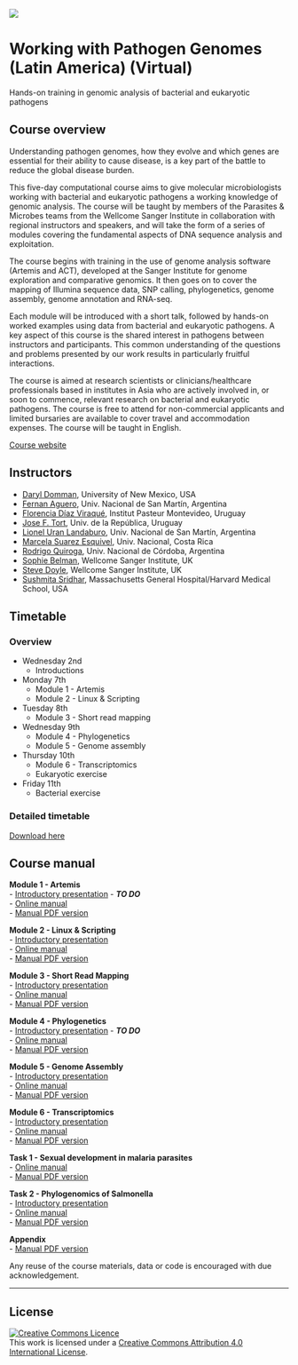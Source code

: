  ![](https://coursesandconferences.wellcomeconnectingscience.org/wp-content/themes/wcc_courses_and_conferences/dist/assets/svg/logo.svg) 
   
   
# Working with Pathogen Genomes (Latin America) (Virtual)
Hands-on training in genomic analysis of bacterial and eukaryotic pathogens

## Course overview
Understanding pathogen genomes, how they evolve and which genes are essential for their ability to cause disease, is a key part of the battle to reduce the global disease burden.

This five-day computational course aims to give molecular microbiologists working with bacterial and eukaryotic pathogens a working knowledge of genomic analysis. The course will be taught by members of the Parasites & Microbes teams from the Wellcome Sanger Institute in collaboration with regional instructors and speakers, and will take the form of a series of modules covering the fundamental aspects of DNA sequence analysis and exploitation.

The course begins with training in the use of genome analysis software (Artemis and ACT), developed at the Sanger Institute for genome exploration and comparative genomics. It then goes on to cover the mapping of Illumina sequence data, SNP calling, phylogenetics, genome assembly, genome annotation and RNA-seq.

Each module will be introduced with a short talk, followed by hands-on worked examples using data from bacterial and eukaryotic pathogens. A key aspect of this course is the shared interest in pathogens between instructors and participants. This common understanding of the questions and problems presented by our work results in particularly fruitful interactions.

The course is aimed at research scientists or clinicians/healthcare professionals based in institutes in Asia who are actively involved in, or soon to commence, relevant research on bacterial and eukaryotic pathogens. The course is free to attend for non-commercial applicants and limited bursaries are available to cover travel and accommodation expenses. The course will be taught in English.

[Course website](https://coursesandconferences.wellcomeconnectingscience.org/event/working-with-pathogen-genomes-latin-america-virtual-20220207/)

## Instructors
- [Daryl Domman](https://hsc.unm.edu/medicine/departments/internal-medicine/programs-and-centers/global-health/research/pathogen-genomics.html), University of New Mexico, USA
- [Fernan Aguero](https://www.trypanosomatics.org/authors/fernan/), Univ. Nacional de San Martín, Argentina
- [Florencia Díaz Viraqué](https://www.researchgate.net/profile/Florencia-Diaz-Viraque), Institut Pasteur Montevideo, Uruguay
- [Jose F. Tort](https://www.researchgate.net/profile/Jose-Tort), Univ. de la República, Uruguay
- [Lionel Uran Landaburo](https://www.researchgate.net/profile/Lionel-Uran-Landaburu-2), Univ. Nacional de San Martín, Argentina
- [Marcela Suarez Esquivel](https://www.researchgate.net/profile/Marcela-Suarez-Esquivel), Univ. Nacional, Costa Rica
- [Rodrigo Quiroga](https://www.conicet.gov.ar/new_scp/detalle.php?id=36602%20[conicet.gov.ar]), Univ. Nacional de Córdoba, Argentina
- [Sophie Belman](https://www.sanger.ac.uk/person/belman-sophie/), Wellcome Sanger Institute, UK
- [Steve Doyle](https://www.sanger.ac.uk/person/doyle-stephen/), Wellcome Sanger Institute, UK
- [Sushmita Sridhar](https://www.massgeneral.org/medicine/infectious-diseases/research-and-initiatives/harris-and-larocque-laboratory/), Massachusetts General Hospital/Harvard Medical School, USA


## Timetable
### Overview
- Wednesday 2nd
  - Introductions
- Monday 7th
  - Module 1 - Artemis
  - Module 2 - Linux & Scripting
- Tuesday 8th
  - Module 3 - Short read mapping
- Wednesday 9th
  - Module 4 - Phylogenetics
  - Module 5 - Genome assembly  
- Thursday 10th
  - Module 6 - Transcriptomics
  - Eukaryotic exercise
- Friday 11th
  - Bacterial exercise   

### Detailed timetable
[Download here]()


## Course manual
**Module 1 - Artemis**  
     - [Introductory presentation](presentations/) - ***TO DO***  
     - [Online manual](manuals/module_artemis/module_artemis.md)  
     - [Manual PDF version](manuals/module_artemis/module_artemis.pdf)  
  
**Module 2 - Linux & Scripting**  
     - [Introductory presentation](presentations/WWPG_Module2_LinuxScripting_Introduction.pdf)  
     - [Online manual](manuals/module_linux_scripting/module_linux_scripting.md)  
     - [Manual PDF version](manuals/module_linux_scripting/module_linux_scripting.pdf)  
  
**Module 3 - Short Read Mapping**  
     - [Introductory presentation](presentations/Mapping_Module_intro.pdf)  
     - [Online manual](manuals/module_shortread_mapping/module_shortread_mapping.md)  
     - [Manual PDF version](manuals/module_shortread_mapping/module_shortread_mapping.pdf)  
  
**Module 4 - Phylogenetics**  
     - [Introductory presentation](presentations/) - ***TO DO***  
     - [Online manual](manuals/module_phylogenetics/module_phylogenetics.md)  
     - [Manual PDF version](manuals/module_phylogenetics/module_phylogenetics.pdf)   
  
**Module 5 - Genome Assembly**  
     - [Introductory presentation](presentations/WWPG_Module5_GenomeAssembly_Introduction.pdf)   
     - [Online manual](manuals/module_denovo_assembly/module_denovo_assembly.md)  
     - [Manual PDF version](manuals/module_denovo_assembly/module_denovo_assembly.pdf)    
  
**Module 6 - Transcriptomics**  
     - [Introductory presentation](presentations/WWPG_VietnamVirtual_Talk_Module6_transcriptomics.pdf)  
     - [Online manual](manuals/module_transcriptomics/module_transcriptomics.md)  
     - [Manual PDF version](manuals/module_transcriptomics/module_transcriptomics.pdf)   
  
**Task 1 - Sexual development in malaria parasites**  
     - [Online manual](manuals/exercise_RNAseq/exercise_RNAseq.md)  
     - [Manual PDF version](manuals/exercise_RNAseq/exercise_RNAseq.pdf)  
  
**Task 2 - Phylogenomics of Salmonella**  
     - [Introductory presentation](presentations/Georeferencing_group_task_Asia2021.pdf)  
     - [Online manual](manuals/exercise_bacterial/Task2_georeferencing.md)  
     - [Manual PDF version](manuals/exercise_bacterial/Task2_georeferencing.pdf) 
  
**Appendix**  
     - [Manual PDF version](manuals/WWPG_VietnamVirtual_Appendix.pdf)  



Any reuse of the course materials, data or code is encouraged with due acknowledgement.

******
## License
<a rel="license" href="http://creativecommons.org/licenses/by/4.0/"><img alt="Creative Commons Licence" style="border-width:0" src="https://i.creativecommons.org/l/by/4.0/88x31.png" /></a><br />This work is licensed under a <a rel="license" href="http://creativecommons.org/licenses/by/4.0/">Creative Commons Attribution 4.0 International License</a>.


